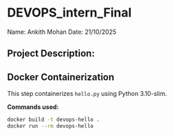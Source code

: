 # DEVOPS_intern_Final

Name: Ankith Mohan
Date: 21/10/2025
## Project Description:



## Docker Containerization
This step containerizes `hello.py` using Python 3.10-slim.

**Commands used:**
```bash
docker build -t devops-hello .
docker run --rm devops-hello
